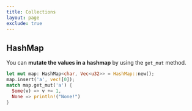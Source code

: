 ```yaml
---
title: Collections
layout: page
exclude: true
---
```


## HashMap

You can **mutate the values in a hashmap** by using the `get_mut` method.
```rust
let mut map: HashMap<char, Vec<u32>> = HashMap::new();
map.insert('a', vec![0]);
match map.get_mut('a') {
  Some(v) => v += 1,
  None => println!("None!")
}
```

<!--stackedit_data:
eyJoaXN0b3J5IjpbMjA0MDM4NDIwNyw1NTUyMjQ3OTYsLTE3Mj
c1NTU4XX0=
-->